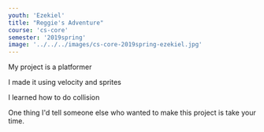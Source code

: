 ```yaml
---
youth: 'Ezekiel'
title: "Reggie's Adventure"
course: 'cs-core'
semester: '2019spring'
image: '../../../images/cs-core-2019spring-ezekiel.jpg'
---
```


My project is a platformer

I made it using velocity and sprites

I learned how to do collision

One thing I'd tell someone else who wanted to make this project is take your time.
